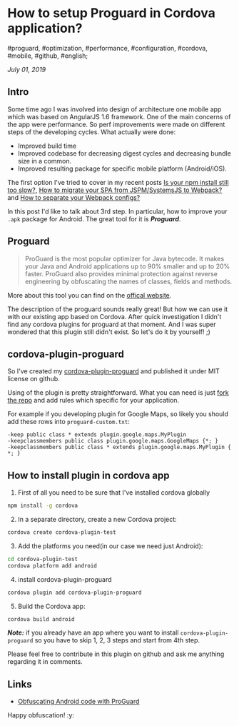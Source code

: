 # How to setup Proguard in Cordova application?

#proguard, #optimization, #performance, #configuration, #cordova, #mobile, #github, #english;

_July 01, 2019_

## Intro

Some time ago I was involved into design of architecture one mobile app which was based on AngularJS 1.6 framework. One of the main concerns of the app were performance. So perf improvements were made on different steps of the developing cycles. 
What actually were done:

* Improved build time
* Improved codebase for decreasing digest cycles and decreasing bundle size in a common.
* Improved resulting package for specific mobile platform (Android/iOS).

The first option I've tried to cover in my recent posts [Is your npm install still too slow?](/posts/is-your-npm-install-still-too-slow/), [How to migrate your SPA from JSPM/SystemsJS to Webpack?
](https://alfilatov.com/posts/how-to-migrate-your-spa-from-jspm-systemsjs-to-webpack/) and [How to separate your Webpack configs?
](https://alfilatov.com/posts/how-to-separate-your-webpack-configs/)

In this post I'd like to talk about 3rd step. In particular, how to improve your `.apk` package for Android. The great tool for it is **_Proguard_**.

## Proguard

> ProGuard is the most popular optimizer for Java bytecode. It makes your Java and Android applications up to 90% smaller and up to 20% faster. ProGuard also provides minimal protection against reverse engineering by obfuscating the names of classes, fields and methods.

More about this tool you can find on the [offical website](https://www.guardsquare.com/en/products/proguard).

The description of the proguard sounds really great! But how we can use it with our existing app based on Cordova. After quick investigation I didn't find any cordova plugins for proguard at that moment. And I was super wondered that this plugin still didn't exist. So let's do it by yourself! ;)

## cordova-plugin-proguard

So I've created my [cordova-plugin-proguard](https://github.com/greybax/cordova-plugin-proguard) and published it under MIT license on github.

Using of the plugin is pretty straightforward. What you can need is just [fork the repo](https://github.com/greybax/cordova-plugin-proguard/fork) and add rules which specific for your application. 

For example if you developing plugin for Google Maps, so likely you should add these rows into `proguard-custom.txt`:

```
-keep public class * extends plugin.google.maps.MyPlugin
-keepclassmembers public class plugin.google.maps.GoogleMaps {*; }
-keepclassmembers public class * extends plugin.google.maps.MyPlugin { *; }
```

## How to install plugin in cordova app

1. First of all you need to be sure that I've installed cordova globally
```bash
npm install -g cordova
```

2. In a separate directory, create a new Cordova project:
```bash
cordova create cordova-plugin-test
```

3. Add the platforms you need(in our case we need just Android):
```bash
cd cordova-plugin-test
cordova platform add android
```

4. install cordova-plugin-proguard
```bash
cordova plugin add cordova-plugin-proguard
```

5. Build the Cordova app:
```bash
cordova build android
```

**_Note:_** if you already have an app where you want to install `cordova-plugin-proguard` so you have to skip 1, 2, 3 steps and start from 4th step.

Please feel free to contribute in this plugin on github and ask me anything regarding it in comments.

## Links

* [Obfuscating Android code with ProGuard](https://www.ibm.com/support/knowledgecenter/SSHS8R_7.1.0/com.ibm.worklight.deploy.doc/admin/c_pg_obfus_intro.html)

Happy obfuscation! :y:
